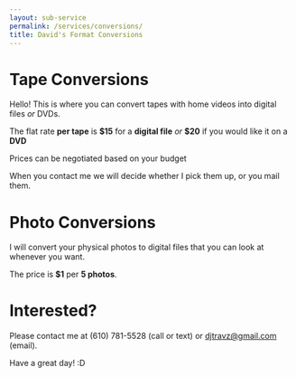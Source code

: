 ```yaml
---
layout: sub-service
permalink: /services/conversions/
title: David's Format Conversions
---
```


<h1>Tape Conversions</h1>
<p>Hello! This is where you can convert tapes with home videos into digital files <i>or</i> DVDs.</p>
<p>The flat rate <b>per tape</b> is <b>$15</b> for a <b>digital file</b> <i>or</i> <b>$20</b> if you would like it on a <b>DVD</b>
<p>Prices can be negotiated based on your budget</p>
</p>
<p></p>
<p>When you contact me we will decide whether I pick them up, or you mail them.</p>
<p></p>
<p></p>
<h1>Photo Conversions</h1>
<p>I will convert your physical photos to digital files that you can look at whenever you want.</p>
<p>The price is <b>$1</b> per <b>5 photos</b>.</p>
<h1>Interested?</h1>
<p>Please contact me at (610) 781-5528 (call or text) or <a href="mailto:djtravz@gmail.com?subject={SERVICES}%20Photos">djtravz@gmail.com</a> (email).</p>
<p></p>
<p></p>
<p>Have a great day! :D</p>
